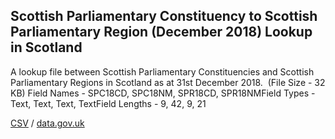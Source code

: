 ## Scottish Parliamentary Constituency to Scottish Parliamentary Region (December 2018) Lookup in Scotland

A lookup file between Scottish Parliamentary Constituencies and Scottish Parliamentary Regions in Scotland as at 31st December 2018.  (File Size - 32 KB) Field Names - SPC18CD, SPC18NM, SPR18CD, SPR18NMField Types - Text, Text, Text, TextField Lengths - 9, 42, 9, 21

[CSV](../csv/062.csv) / [data.gov.uk](https://data.gov.uk/dataset/425a387d-2c03-4b93-89cc-82f7c78a8679/scottish-parliamentary-constituency-to-scottish-parliamentary-region-december-2018-lookup-in-scotland)

